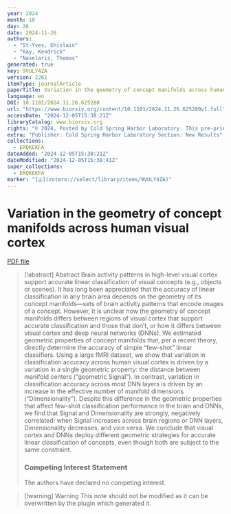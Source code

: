 ```yaml
---
year: 2024
month: 10
day: 26
date: 2024-11-26
authors:
  - "St-Yves, Ghislain"
  - "Kay, Kendrick"
  - "Naselaris, Thomas"
generated: true
key: 9VULY4ZA
version: 2261
itemType: journalArticle
paperTitle: Variation in the geometry of concept manifolds across human visual cortex
language: en
DOI: 10.1101/2024.11.26.625280
url: "https://www.biorxiv.org/content/10.1101/2024.11.26.625280v1.full"
accessDate: "2024-12-05T15:38:21Z"
libraryCatalog: www.biorxiv.org
rights: "© 2024, Posted by Cold Spring Harbor Laboratory. This pre-print is available under a Creative Commons License (Attribution-NoDerivs 4.0 International), CC BY-ND 4.0, as described at http://creativecommons.org/licenses/by-nd/4.0/"
extra: "Publisher: Cold Spring Harbor Laboratory Section: New Results"
collections:
  - ERQKEKFA
dateAdded: "2024-12-05T15:38:21Z"
dateModified: "2024-12-05T15:38:41Z"
super_collections:
  - ERQKEKFA
marker: "[🇿](zotero://select/library/items/9VULY4ZA)"
---
```


# Variation in the geometry of concept manifolds across human visual cortex

[PDF file](/Papers/PDFs/St-Yves%20et%20al.%202024undefined%20-%20Variation%20in%20the%20geometry%20of%20concept%20manifolds%20across%20human%20visual%20cortex.pdf)

> [!abstract] Abstract
> Brain activity patterns in high-level visual cortex support accurate linear classification of visual concepts (e.g., objects or scenes). It has long been appreciated that the accuracy of linear classification in any brain area depends on the geometry of its concept manifolds—sets of brain activity patterns that encode images of a concept. However, it is unclear how the geometry of concept manifolds differs between regions of visual cortex that support accurate classification and those that don’t, or how it differs between visual cortex and deep neural networks (DNNs). We estimated geometric properties of concept manifolds that, per a recent theory, directly determine the accuracy of simple “few-shot” linear classifiers. Using a large fMRI dataset, we show that variation in classification accuracy across human visual cortex is driven by a variation in a single geometric property: the distance between manifold centers (“geometric Signal”). In contrast, variation in classification accuracy across most DNN layers is driven by an increase in the effective number of manifold dimensions (“Dimensionality”). Despite this difference in the geometric properties that affect few-shot classification performance in the brain and DNNs, we find that Signal and Dimensionality are strongly, negatively correlated: when Signal increases across brain regions or DNN layers, Dimensionality decreases, and vice versa. We conclude that visual cortex and DNNs deploy different geometric strategies for accurate linear classification of concepts, even though both are subject to the same constraint.
> 
> ### Competing Interest Statement
> 
> The authors have declared no competing interest.

>[!warning] Warning
> This note should not be modified as it can be overwritten by the plugin which generated it.

